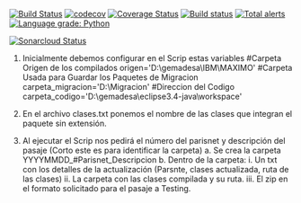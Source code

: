 [![Build Status](https://travis-ci.org/ylvaldes/clasesTesting.svg?branch=master)](https://travis-ci.org/ylvaldes/clasesTesting)
[![codecov](https://codecov.io/gh/ylvaldes/clasesTesting/branch/master/graph/badge.svg)](https://codecov.io/gh/ylvaldes/clasesTesting)
[![Coverage Status](https://coveralls.io/repos/github/ylvaldes/clasesTesting/badge.svg)](https://coveralls.io/github/ylvaldes/clasesTesting)
[![Build status](https://ci.appveyor.com/api/projects/status/8npkajpaakxx11sb?svg=true)](https://ci.appveyor.com/project/ylvaldes/clasestesting)
[![Total alerts](https://img.shields.io/lgtm/alerts/g/ylvaldes/clasesTesting.svg?logo=lgtm&logoWidth=18)](https://lgtm.com/projects/g/ylvaldes/clasesTesting/alerts/)
[![Language grade: Python](https://img.shields.io/lgtm/grade/python/g/ylvaldes/clasesTesting.svg?logo=lgtm&logoWidth=18)](https://lgtm.com/projects/g/ylvaldes/clasesTesting/context:python)

[![Sonarcloud Status](https://sonarcloud.io/api/project_badges/measure?project=ylvaldes_clasesTesting&metric=alert_status)](https://sonarcloud.io/dashboard?id=ylvaldes_clasesTesting)


1.	Inicialmente debemos configurar en el Scrip estas variables 
#Carpeta Origen de los compilados
origen='D:\gemadesa\IBM\MAXIMO'
#Carpeta Usada para Guardar los Paquetes de Migracion
carpeta_migracion='D:\Migracion'
#Direccion del Codigo
carpeta_codigo='D:\gemadesa\eclipse3.4-java\workspace'

2.	En el archivo clases.txt ponemos el nombre de las clases que integran el paquete sin extensión. 
3.	Al ejecutar el Scrip nos pedirá el número del parisnet y descripción del pasaje (Corto este es para identificar la carpeta)
a.	Se crea la carpeta  YYYYMMDD_#Parisnet_Descripcion
b.	Dentro de la carpeta:
i.	Un txt con los detalles de la actualización (Parsnte, clases actualizada, ruta de las clases)
ii.	La carpeta con las clases compilada y su ruta.
iii.	El zip en el formato solicitado para el pasaje a Testing. 
